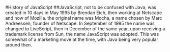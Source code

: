 #History of JavaScript
##JavaScript, not to be confused with Java, was created in 10 days in May 1995 by Brendan Eich, then working at Netscape and now of Mozilla.
 the original name was Mocha, a name chosen by Marc Andreessen, founder of Netscape. 
 In September of 1995 the name was changed to LiveScript, 
 then in December of the same year, upon receiving a trademark license from Sun, the name JavaScript was adopted. 
 This was somewhat of a marketing move at the time, with Java being very popular around then.
